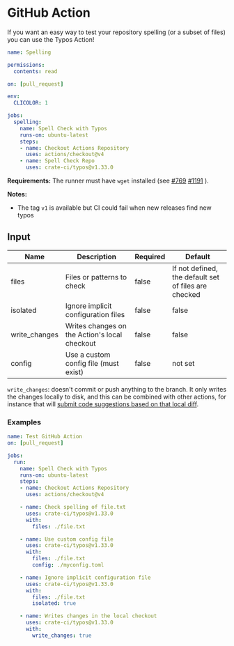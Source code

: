 # GitHub Action

If you want an easy way to test your repository spelling (or a subset of files)
you can use the Typos Action!

```yaml
name: Spelling

permissions:
  contents: read

on: [pull_request]

env:
  CLICOLOR: 1

jobs:
  spelling:
    name: Spell Check with Typos
    runs-on: ubuntu-latest
    steps:
    - name: Checkout Actions Repository
      uses: actions/checkout@v4
    - name: Spell Check Repo
      uses: crate-ci/typos@v1.33.0
```

**Requirements:** The runner must have `wget` installed
(see
[#769](https://github.com/crate-ci/typos/issues/769)
[#1191](https://github.com/crate-ci/typos/issues/1191)
).

**Notes:**
- The tag `v1` is available but CI could fail when new releases find new typos

## Input

| Name               | Description                                                     | Required | Default                                              |
| ------------------ | --------------------------------------------------------------- | -------- | ---------------------------------------------------- |
| files              | Files or patterns to check                                      | false    | If not defined, the default set of files are checked |
| isolated           | Ignore implicit configuration files                             | false    | false                                                |
| write_changes      | Writes changes on the Action's local checkout                   | false    | false                                                |
| config             | Use a custom config file (must exist)                           | false    | not set                                              |

`write_changes`: doesn't commit or push anything to the branch. It only writes the changes locally
to disk, and this can be combined with other actions, for instance that will [submit code
suggestions based on that local diff](https://github.com/getsentry/action-git-diff-suggestions).

### Examples

```yaml
name: Test GitHub Action
on: [pull_request]

jobs:
  run:
    name: Spell Check with Typos
    runs-on: ubuntu-latest
    steps:
    - name: Checkout Actions Repository
      uses: actions/checkout@v4

    - name: Check spelling of file.txt
      uses: crate-ci/typos@v1.33.0
      with:
        files: ./file.txt

    - name: Use custom config file
      uses: crate-ci/typos@v1.33.0
      with:
        files: ./file.txt
        config: ./myconfig.toml

    - name: Ignore implicit configuration file
      uses: crate-ci/typos@v1.33.0
      with:
        files: ./file.txt
        isolated: true

    - name: Writes changes in the local checkout
      uses: crate-ci/typos@v1.33.0
      with:
        write_changes: true
```
